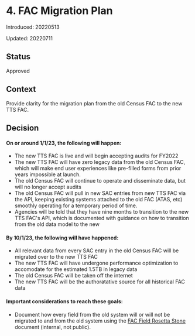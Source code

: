 # 4. FAC Migration Plan

Introduced: 20220513

Updated: 20220711

## Status

Approved

## Context

Provide clarity for the migration plan from the old Census FAC to the new TTS FAC. 

## Decision

#### On or around 1/1/23, the following will happen:

* The new TTS FAC is live and will begin accepting audits for FY2022
* The new TTS FAC will have zero legacy data from the old Census FAC, which will make end user experiences like pre-filled forms from prior years impossible at launch. 
* The old Census FAC will continue to operate and disseminate data, but will no longer accept audits
* The old Census FAC will pull in new SAC entries from new TTS FAC via the API, keeping existing systems attached to the old FAC (ATAS, etc) smoothly operating for a temporary period of time. 
* Agencies will be told that they have nine months to transition to the new TTS FAC's API, which is documented with guidance on how to transition from the old data model to the new

#### By 10/1/23, the following will have happened:

* All relevant data from every SAC entry in the old Census FAC will be migrated over to the new TTS FAC
* The new TTS FAC will have undergone performance optimization to accomodate for the estimated 1.5TB in legacy data
* The old Census FAC will be taken off the internet
* The new TTS FAC will be the authoratative source for all historical FAC data

#### Important considerations to reach these goals:

* Document how every field from the old system will or will not be migrated to and from the old system using the [FAC Field Rosetta Stone](https://docs.google.com/spreadsheets/d/1e-NQPeXk9pcQhA9PEbywkfoJa1bcTunKsVsBjqFYVK4/edit#gid=1955175057) document (internal, not public). 